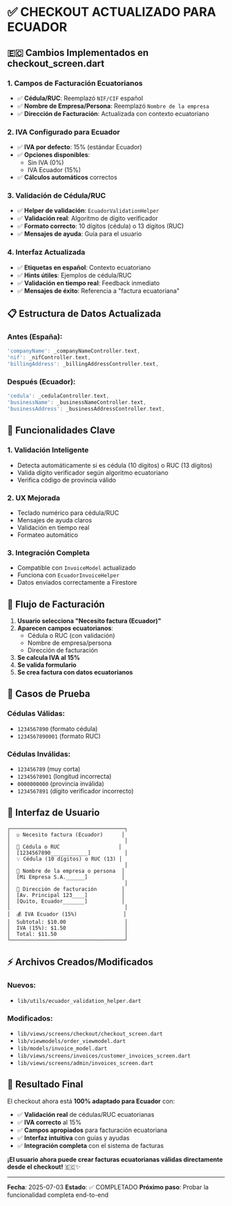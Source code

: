 # ✅ CHECKOUT ACTUALIZADO PARA ECUADOR

## 🇪🇨 Cambios Implementados en checkout_screen.dart

### 1. **Campos de Facturación Ecuatorianos**
- ✅ **Cédula/RUC**: Reemplazó `NIF/CIF` español
- ✅ **Nombre de Empresa/Persona**: Reemplazó `Nombre de la empresa`
- ✅ **Dirección de Facturación**: Actualizada con contexto ecuatoriano

### 2. **IVA Configurado para Ecuador**
- ✅ **IVA por defecto**: 15% (estándar Ecuador)
- ✅ **Opciones disponibles**: 
  - Sin IVA (0%)
  - IVA Ecuador (15%)
- ✅ **Cálculos automáticos** correctos

### 3. **Validación de Cédula/RUC**
- ✅ **Helper de validación**: `EcuadorValidationHelper`
- ✅ **Validación real**: Algoritmo de dígito verificador
- ✅ **Formato correcto**: 10 dígitos (cédula) o 13 dígitos (RUC)
- ✅ **Mensajes de ayuda**: Guía para el usuario

### 4. **Interfaz Actualizada**
- ✅ **Etiquetas en español**: Contexto ecuatoriano
- ✅ **Hints útiles**: Ejemplos de cédula/RUC
- ✅ **Validación en tiempo real**: Feedback inmediato
- ✅ **Mensajes de éxito**: Referencia a "factura ecuatoriana"

## 📋 Estructura de Datos Actualizada

### Antes (España):
```dart
'companyName': _companyNameController.text,
'nif': _nifController.text,
'billingAddress': _billingAddressController.text,
```

### Después (Ecuador):
```dart
'cedula': _cedulaController.text,
'businessName': _businessNameController.text,
'businessAddress': _businessAddressController.text,
```

## 🎯 Funcionalidades Clave

### 1. **Validación Inteligente**
- Detecta automáticamente si es cédula (10 dígitos) o RUC (13 dígitos)
- Valida dígito verificador según algoritmo ecuatoriano
- Verifica código de provincia válido

### 2. **UX Mejorada**
- Teclado numérico para cédula/RUC
- Mensajes de ayuda claros
- Validación en tiempo real
- Formateo automático

### 3. **Integración Completa**
- Compatible con `InvoiceModel` actualizado
- Funciona con `EcuadorInvoiceHelper`
- Datos enviados correctamente a Firestore

## 🔄 Flujo de Facturación

1. **Usuario selecciona "Necesito factura (Ecuador)"**
2. **Aparecen campos ecuatorianos**:
   - Cédula o RUC (con validación)
   - Nombre de empresa/persona
   - Dirección de facturación
3. **Se calcula IVA al 15%**
4. **Se valida formulario**
5. **Se crea factura con datos ecuatorianos**

## 🧪 Casos de Prueba

### Cédulas Válidas:
- `1234567890` (formato cédula)
- `1234567890001` (formato RUC)

### Cédulas Inválidas:
- `123456789` (muy corta)
- `12345678901` (longitud incorrecta)
- `0000000000` (provincia inválida)
- `1234567891` (dígito verificador incorrecto)

## 📱 Interfaz de Usuario

```
┌─────────────────────────────────────┐
│  ☑️ Necesito factura (Ecuador)      │
│                                     │
│  📄 Cédula o RUC                   │
│  [1234567890____________]           │
│  💡 Cédula (10 dígitos) o RUC (13) │
│                                     │
│  🏢 Nombre de la empresa o persona  │
│  [Mi Empresa S.A.______]           │
│                                     │
│  📍 Dirección de facturación        │
│  [Av. Principal 123____]           │
│  [Quito, Ecuador_______]           │
│                                     │
│  💰 IVA Ecuador (15%)               │
│  Subtotal: $10.00                   │
│  IVA (15%): $1.50                   │
│  Total: $11.50                      │
└─────────────────────────────────────┘
```

## ⚡ Archivos Creados/Modificados

### Nuevos:
- `lib/utils/ecuador_validation_helper.dart`

### Modificados:
- `lib/views/screens/checkout/checkout_screen.dart`
- `lib/viewmodels/order_viewmodel.dart`
- `lib/models/invoice_model.dart`
- `lib/views/screens/invoices/customer_invoices_screen.dart`
- `lib/views/screens/admin/invoices_screen.dart`

## 🎉 Resultado Final

El checkout ahora está **100% adaptado para Ecuador** con:
- ✅ **Validación real** de cédulas/RUC ecuatorianas
- ✅ **IVA correcto** al 15%
- ✅ **Campos apropiados** para facturación ecuatoriana
- ✅ **Interfaz intuitiva** con guías y ayudas
- ✅ **Integración completa** con el sistema de facturas

**¡El usuario ahora puede crear facturas ecuatorianas válidas directamente desde el checkout!** 🇪🇨✨

---

**Fecha**: 2025-07-03
**Estado**: ✅ COMPLETADO
**Próximo paso**: Probar la funcionalidad completa end-to-end
